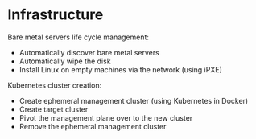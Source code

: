 # Infrastructure

Bare metal servers life cycle management:

- Automatically discover bare metal servers
- Automatically wipe the disk
- Install Linux on empty machines via the network (using iPXE)

Kubernetes cluster creation:

- Create ephemeral management cluster (using Kubernetes in Docker)
- Create target cluster
- Pivot the management plane over to the new cluster
- Remove the ephemeral management cluster
